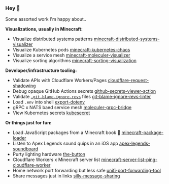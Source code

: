 ### Hey 👋

Some assorted work I'm happy about..

**Visualizations, usually in Minecraft:**

- Visualize distributed systems patterns [minecraft-distributed-systems-visualizer](https://github.com/OutdatedVersion/minecraft-distributed-systems-visualizer)
- Visualize Kubernetes pods [minecraft-kubernetes-chaos](https://github.com/OutdatedVersion/minecraft-kubernetes-chaos)
- Visualize a service mesh [minecraft-moleculer-visualizer](https://github.com/OutdatedVersion/minecraft-moleculer-visualizer)
- Visualize sorting algorithms [minecraft-sorting-visualization](https://github.com/OutdatedVersion/minecraft-sorting-visualization)

**Developer/infrastructure tooling:**

- Validate APIs with Cloudflare Workers/Pages [cloudflare-request-shadowing](https://github.com/OutdatedVersion/cloudflare-request-shadowing)
- Debug opaque GitHub Actions secrets [github-secrets-viewer-action](https://github.com/OutdatedVersion/github-secrets-viewer-action)
- Validate [`.git-blame-ignore-revs`](https://git-scm.com/docs/git-blame#Documentation/git-blame.txt---ignore-revs-fileltfilegt) files [git-blame-ignore-revs-linter](https://github.com/OutdatedVersion/git-blame-ignore-revs-linter)
- Load `.env` into shell [export-dotenv](https://github.com/OutdatedVersion/export-dotenv)
- gRPC x NATS baed service mesh [moleculer-grpc-bridge](https://github.com/OutdatedVersion/moleculer-grpc-bridge)
- View Kubernetes secrets [kubesecret](https://github.com/OutdatedVersion/kubesecret)

**Or things just for fun:**

- Load JavaScript packages from a Minecraft book 📖 [minecraft-package-loader](https://github.com/OutdatedVersion/minecraft-package-loader)
- Listen to Apex Legends sound quips in an iOS app [apex-legends-soundboard](https://github.com/OutdatedVersion/apex-legends-soundboard)
- Purty lighting hardware [the-button](https://github.com/OutdatedVersion/the-button)
- Cloudflare Workers x Minecraft server list [minecraft-server-list-ping-cloudflare-worker](https://github.com/OutdatedVersion/minecraft-server-list-ping-cloudflare-worker)
- Home network port forwarding but less safe [unifi-port-forwarding-tool](https://github.com/OutdatedVersion/unifi-port-forwarding-tool)
- Share messages just in links [silly-message-sharing](https://github.com/OutdatedVersion/silly-message-sharing)

<!--
**OutdatedVersion/OutdatedVersion** is a ✨ _special_ ✨ repository because its `README.md` (this file) appears on your GitHub profile.

Here are some ideas to get you started:

- 🔭 I’m currently working on ...
- 🌱 I’m currently learning ...
- 👯 I’m looking to collaborate on ...
- 🤔 I’m looking for help with ...
- 💬 Ask me about ...
- 📫 How to reach me: ...
- 😄 Pronouns: ...
- ⚡ Fun fact: ...
-->
